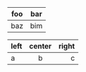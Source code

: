 | foo | bar |
| --- | --- |
| baz | bim |

| left | center | right |
| :--- | :----: | ----: |
| a    | b      | c     |
